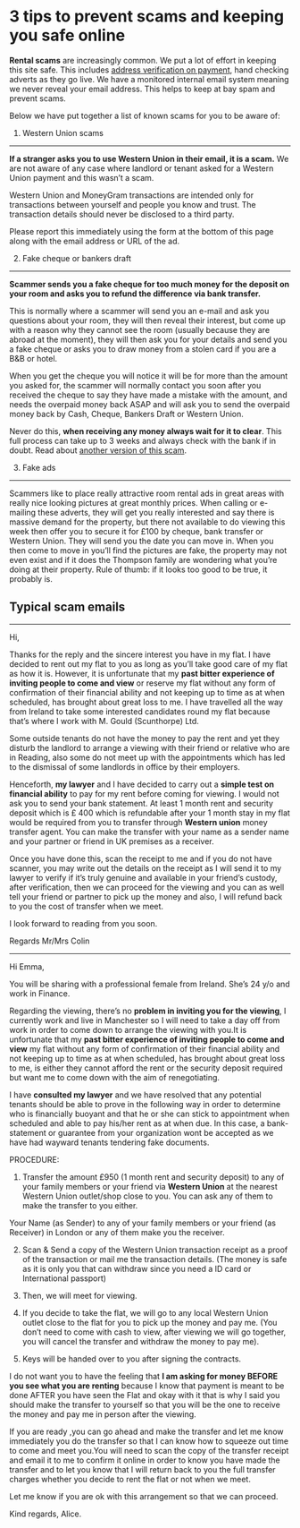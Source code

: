3 tips to prevent scams and keeping you safe online
===================================================

**Rental scams** are increasingly common. We put a lot of effort in keeping this
site safe. This includes [address verification on payment](/premium-membership),
hand checking adverts as they go live. We have a monitored internal email system
meaning we never reveal your email address. This helps to keep at bay spam and
prevent scams.



Below we have put together a list of known scams for you to be aware of:


1. Western Union scams
----------------------


**If a stranger asks you to use Western Union in their email, it is a scam.** We
are not aware of any case where landlord or tenant asked for a Western Union
payment and this wasn’t a scam.


Western Union and MoneyGram transactions are intended only for transactions
between yourself and people you know and trust. The transaction details should
never be disclosed to a third party.


Please report this immediately using the form at the bottom of this page along
with the email address or URL of the ad.


2. Fake cheque or bankers draft
-------------------------------


**Scammer sends you a fake cheque for too much money for the deposit on your
room and asks you to refund the difference via bank transfer.**


This is normally where a scammer will send you an e-mail and ask you questions
about your room, they will then reveal their interest, but come up with a reason
why they cannot see the room (usually because they are abroad at the moment),
they will then ask you for your details and send you a fake cheque or asks you
to draw money from a stolen card if you are a B&B or hotel.


When you get the cheque you will notice it will be for more than the amount you
asked for, the scammer will normally contact you soon after you received the
cheque to say they have made a mistake with the amount, and needs the overpaid
money back ASAP and will ask you to send the overpaid money back by Cash,
Cheque, Bankers Draft or Western Union.


Never do this, **when receiving any money always wait for it to clear**. This
full process can take up to 3 weeks and always check with the bank if in doubt.
Read about [another version of this scam](/p39).


3. Fake ads
-----------


Scammers like to place really attractive room rental ads in great areas with
really nice looking pictures at great monthly prices. When calling or e-mailing
these adverts, they will get you really interested and say there is massive
demand for the property, but there not available to do viewing this week then
offer you to secure it for £100 by cheque, bank transfer or Western Union. They
will send you the date you can move in. When you then come to move in you’ll
find the pictures are fake, the property may not even exist and if it does the
Thompson family are wondering what you’re doing at their property. Rule of
thumb: if it looks too good to be true, it probably is.


Typical scam emails
-------------------




---


Hi,


Thanks for the reply and the sincere interest you have in my flat. I have
decided to rent out my flat to you as long as you’ll take good care of my flat
as how it is. However, it is unfortunate that my **past bitter experience of
inviting people to come and view** or reserve my flat without any form of
confirmation of their financial ability and not keeping up to time as at when
scheduled, has brought about great loss to me. I have travelled all the way from
Ireland to take some interested candidates round my flat because that’s where I
work with M. Gould (Scunthorpe) Ltd.


Some outside tenants do not have the money to pay the rent and yet they disturb
the landlord to arrange a viewing with their friend or relative who are in
Reading, also some do not meet up with the appointments which has led to the
dismissal of some landlords in office by their employers.


Henceforth, **my lawyer** and I have decided to carry out a **simple test on
financial ability** to pay for my rent before coming for viewing. I would not
ask you to send your bank statement. At least 1 month rent and security deposit
which is £ 400 which is refundable after your 1 month stay in my flat would be
required from you to transfer through **Western union** money transfer agent.
You can make the transfer with your name as a sender name and your partner or
friend in UK premises as a receiver.


Once you have done this, scan the receipt to me and if you do not have scanner,
you may write out the details on the receipt as I will send it to my lawyer to
verify if it’s truly genuine and available in your friend’s custody, after
verification, then we can proceed for the viewing and you can as well tell your
friend or partner to pick up the money and also, I will refund back to you the
cost of transfer when we meet.


I look forward to reading from you soon.


Regards     Mr/Mrs Colin




---


Hi Emma,


You will be sharing with a professional female from Ireland. She’s 24 y/o and
work in Finance.


Regarding the viewing, there’s no **problem in inviting you for the viewing**, I
currently work and live in Manchester so I will need to take a day off from work
in order to come down to arrange the viewing with you.It is unfortunate that my
**past bitter experience of inviting people to come and view** my flat without
any form of confirmation of their financial ability and not keeping up to time
as at when scheduled, has brought about great loss to me, is either they cannot
afford the rent or the security deposit required but want me to come down with
the aim of renegotiating.


I have **consulted my lawyer** and we have resolved that any potential tenants
should be able to prove in the following way in order to determine who is
financially buoyant and that he or she can stick to appointment when scheduled
and able to pay his/her rent as at when due. In this case, a bank-statement or
guarantee from your organization wont be accepted as we have had wayward tenants
tendering fake documents.


PROCEDURE:


1) Transfer the amount £950 (1 month rent and security deposit) to any of your
family members or your friend via **Western Union** at the nearest Western Union
outlet/shop close to you. You can ask any of them to make the transfer to you
either.


Your Name (as Sender) to any of your family members or your friend (as Receiver)
in London or any of them make you the receiver.


2) Scan & Send a copy of the Western Union transaction receipt as a proof of the
transaction or mail me the transaction details. (The money is safe as it is only
you that can withdraw since you need a ID card or International passport)


3) Then, we will meet for viewing.


4) If you decide to take the flat, we will go to any local Western Union outlet
close to the flat for you to pick up the money and pay me. (You don’t need to
come with cash to view, after viewing we will go together, you will cancel the
transfer and withdraw the money to pay me).


5) Keys will be handed over to you after signing the contracts.


I do not want you to have the feeling that **I am asking for money BEFORE you
see what you are renting** because I know that payment is meant to be done AFTER
you have seen the Flat and okay with it that is why I said you should make the
transfer to yourself so that you will be the one to receive the money and pay me
in person after the viewing.


If you are ready ,you can go ahead and make the transfer and let me know
immediately you do the transfer so that I can know how to squeeze out time to
come and meet you.You will need to scan the copy of the transfer receipt and
email it to me to confirm it online in order to know you have made the transfer
and to let you know that I will return back to you the full transfer charges
whether you decide to rent the flat or not when we meet.


Let me know if you are ok with this arrangement so that we can proceed.


Kind regards,     Alice.


